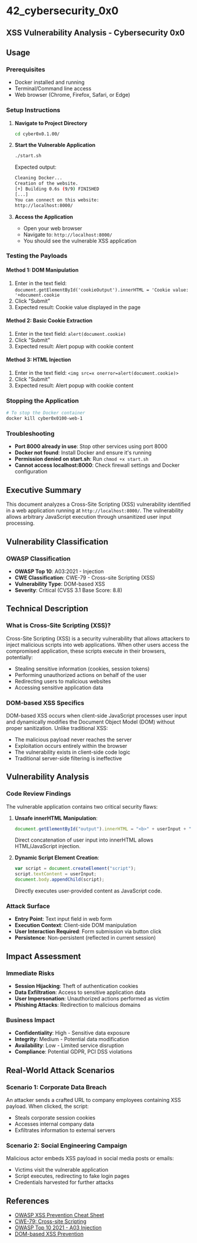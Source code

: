 # 42_cybersecurity_0x0

## XSS Vulnerability Analysis - Cybersecurity 0x0

## Usage

### Prerequisites

- Docker installed and running
- Terminal/Command line access
- Web browser (Chrome, Firefox, Safari, or Edge)

### Setup Instructions

1. **Navigate to Project Directory**

   ```bash
   cd cyber0x0.1.00/
   ```

2. **Start the Vulnerable Application**

   ```bash
   ./start.sh
   ```

   Expected output:

   ```bash
   Cleaning Docker...
   Creation of the website.
   [+] Building 0.6s (9/9) FINISHED
   [...]
   You can connect on this website:
   http://localhost:8000/
   ```

3. **Access the Application**
   - Open your web browser
   - Navigate to: `http://localhost:8000/`
   - You should see the vulnerable XSS application

### Testing the Payloads

#### Method 1: DOM Manipulation

1. Enter in the text field: `document.getElementById('cookieOutput').innerHTML = 'Cookie value: '+document.cookie`
2. Click "Submit"
3. Expected result: Cookie value displayed in the page

#### Method 2: Basic Cookie Extraction

1. Enter in the text field: `alert(document.cookie)`
2. Click "Submit"
3. Expected result: Alert popup with cookie content

#### Method 3: HTML Injection

1. Enter in the text field: `<img src=x onerror=alert(document.cookie)>`
2. Click "Submit"
3. Expected result: Alert popup with cookie content

### Stopping the Application

```bash
# To stop the Docker container
docker kill cyber0x0100-web-1
```

### Troubleshooting

- **Port 8000 already in use**: Stop other services using port 8000
- **Docker not found**: Install Docker and ensure it's running
- **Permission denied on start.sh**: Run `chmod +x start.sh`
- **Cannot access localhost:8000**: Check firewall settings and Docker configuration

## Executive Summary

This document analyzes a Cross-Site Scripting (XSS) vulnerability identified in a web application running at `http://localhost:8000/`. The vulnerability allows arbitrary JavaScript execution through unsanitized user input processing.

## Vulnerability Classification

### OWASP Classification

- **OWASP Top 10**: A03:2021 - Injection
- **CWE Classification**: CWE-79 - Cross-site Scripting (XSS)
- **Vulnerability Type**: DOM-based XSS
- **Severity**: Critical (CVSS 3.1 Base Score: 8.8)

## Technical Description

### What is Cross-Site Scripting (XSS)?

Cross-Site Scripting (XSS) is a security vulnerability that allows attackers to inject malicious scripts into web applications. When other users access the compromised application, these scripts execute in their browsers, potentially:

- Stealing sensitive information (cookies, session tokens)
- Performing unauthorized actions on behalf of the user
- Redirecting users to malicious websites
- Accessing sensitive application data

### DOM-based XSS Specifics

DOM-based XSS occurs when client-side JavaScript processes user input and dynamically modifies the Document Object Model (DOM) without proper sanitization. Unlike traditional XSS:

- The malicious payload never reaches the server
- Exploitation occurs entirely within the browser
- The vulnerability exists in client-side code logic
- Traditional server-side filtering is ineffective

## Vulnerability Analysis

### Code Review Findings

The vulnerable application contains two critical security flaws:

1. **Unsafe innerHTML Manipulation**:

   ```javascript
   document.getElementById("output").innerHTML = "<b>" + userInput + "</b>";
   ```

   Direct concatenation of user input into innerHTML allows HTML/JavaScript injection.

2. **Dynamic Script Element Creation**:

   ```javascript
   var script = document.createElement("script");
   script.textContent = userInput;
   document.body.appendChild(script);
   ```

   Directly executes user-provided content as JavaScript code.

### Attack Surface

- **Entry Point**: Text input field in web form
- **Execution Context**: Client-side DOM manipulation
- **User Interaction Required**: Form submission via button click
- **Persistence**: Non-persistent (reflected in current session)

## Impact Assessment

### Immediate Risks

- **Session Hijacking**: Theft of authentication cookies
- **Data Exfiltration**: Access to sensitive application data
- **User Impersonation**: Unauthorized actions performed as victim
- **Phishing Attacks**: Redirection to malicious domains

### Business Impact

- **Confidentiality**: High - Sensitive data exposure
- **Integrity**: Medium - Potential data modification
- **Availability**: Low - Limited service disruption
- **Compliance**: Potential GDPR, PCI DSS violations

## Real-World Attack Scenarios

### Scenario 1: Corporate Data Breach

An attacker sends a crafted URL to company employees containing XSS payload. When clicked, the script:

- Steals corporate session cookies
- Accesses internal company data
- Exfiltrates information to external servers

### Scenario 2: Social Engineering Campaign

Malicious actor embeds XSS payload in social media posts or emails:

- Victims visit the vulnerable application
- Script executes, redirecting to fake login pages
- Credentials harvested for further attacks


## References

- [OWASP XSS Prevention Cheat Sheet](https://cheatsheetseries.owasp.org/cheatsheets/Cross_Site_Scripting_Prevention_Cheat_Sheet.html)
- [CWE-79: Cross-site Scripting](https://cwe.mitre.org/data/definitions/79.html)
- [OWASP Top 10 2021 - A03 Injection](https://owasp.org/Top10/A03_2021-Injection/)
- [DOM-based XSS Prevention](https://cheatsheetseries.owasp.org/cheatsheets/DOM_based_XSS_Prevention_Cheat_Sheet.html)
